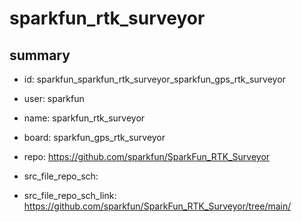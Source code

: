 # sparkfun_rtk_surveyor
 
## summary 
* id: sparkfun_sparkfun_rtk_surveyor_sparkfun_gps_rtk_surveyor
* user: sparkfun
* name: sparkfun_rtk_surveyor
* board: sparkfun_gps_rtk_surveyor
* repo: https://github.com/sparkfun/SparkFun_RTK_Surveyor



* src_file_repo_sch: 
* src_file_repo_sch_link: https://github.com/sparkfun/SparkFun_RTK_Surveyor/tree/main/




